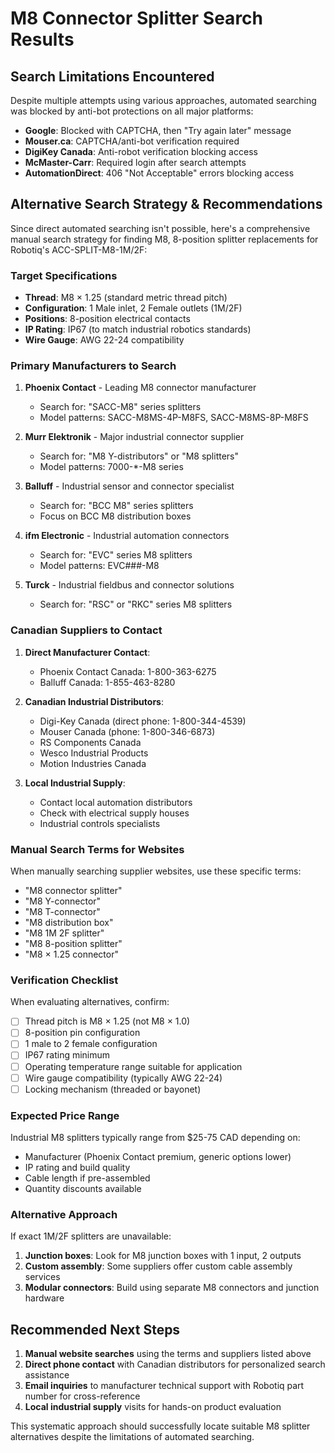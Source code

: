 # M8 Connector Splitter Search Results

## Search Limitations Encountered

Despite multiple attempts using various approaches, automated searching was blocked by anti-bot protections on all major platforms:

- **Google**: Blocked with CAPTCHA, then "Try again later" message
- **Mouser.ca**: CAPTCHA/anti-bot verification required  
- **DigiKey Canada**: Anti-robot verification blocking access
- **McMaster-Carr**: Required login after search attempts
- **AutomationDirect**: 406 "Not Acceptable" errors blocking access

## Alternative Search Strategy & Recommendations

Since direct automated searching isn't possible, here's a comprehensive manual search strategy for finding M8, 8-position splitter replacements for Robotiq's ACC-SPLIT-M8-1M/2F:

### Target Specifications
- **Thread**: M8 × 1.25 (standard metric thread pitch)
- **Configuration**: 1 Male inlet, 2 Female outlets (1M/2F)
- **Positions**: 8-position electrical contacts
- **IP Rating**: IP67 (to match industrial robotics standards)
- **Wire Gauge**: AWG 22-24 compatibility

### Primary Manufacturers to Search
1. **Phoenix Contact** - Leading M8 connector manufacturer
   - Search for: "SACC-M8" series splitters
   - Model patterns: SACC-M8MS-4P-M8FS, SACC-M8MS-8P-M8FS

2. **Murr Elektronik** - Major industrial connector supplier
   - Search for: "M8 Y-distributors" or "M8 splitters"
   - Model patterns: 7000-*-M8 series

3. **Balluff** - Industrial sensor and connector specialist
   - Search for: "BCC M8" series splitters
   - Focus on BCC M8 distribution boxes

4. **ifm Electronic** - Industrial automation connectors
   - Search for: "EVC" series M8 splitters
   - Model patterns: EVC###-M8

5. **Turck** - Industrial fieldbus and connector solutions
   - Search for: "RSC" or "RKC" series M8 splitters

### Canadian Suppliers to Contact

1. **Direct Manufacturer Contact**:
   - Phoenix Contact Canada: 1-800-363-6275
   - Balluff Canada: 1-855-463-8280

2. **Canadian Industrial Distributors**:
   - Digi-Key Canada (direct phone: 1-800-344-4539)
   - Mouser Canada (phone: 1-800-346-6873)
   - RS Components Canada
   - Wesco Industrial Products
   - Motion Industries Canada

3. **Local Industrial Supply**:
   - Contact local automation distributors
   - Check with electrical supply houses
   - Industrial controls specialists

### Manual Search Terms for Websites

When manually searching supplier websites, use these specific terms:
- "M8 connector splitter"
- "M8 Y-connector"
- "M8 T-connector"  
- "M8 distribution box"
- "M8 1M 2F splitter"
- "M8 8-position splitter"
- "M8 × 1.25 connector"

### Verification Checklist

When evaluating alternatives, confirm:
- [ ] Thread pitch is M8 × 1.25 (not M8 × 1.0)
- [ ] 8-position pin configuration
- [ ] 1 male to 2 female configuration
- [ ] IP67 rating minimum
- [ ] Operating temperature range suitable for application
- [ ] Wire gauge compatibility (typically AWG 22-24)
- [ ] Locking mechanism (threaded or bayonet)

### Expected Price Range
Industrial M8 splitters typically range from $25-75 CAD depending on:
- Manufacturer (Phoenix Contact premium, generic options lower)
- IP rating and build quality
- Cable length if pre-assembled
- Quantity discounts available

### Alternative Approach
If exact 1M/2F splitters are unavailable:
1. **Junction boxes**: Look for M8 junction boxes with 1 input, 2 outputs
2. **Custom assembly**: Some suppliers offer custom cable assembly services
3. **Modular connectors**: Build using separate M8 connectors and junction hardware

## Recommended Next Steps

1. **Manual website searches** using the terms and suppliers listed above
2. **Direct phone contact** with Canadian distributors for personalized search assistance  
3. **Email inquiries** to manufacturer technical support with Robotiq part number for cross-reference
4. **Local industrial supply** visits for hands-on product evaluation

This systematic approach should successfully locate suitable M8 splitter alternatives despite the limitations of automated searching.